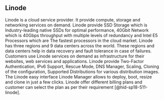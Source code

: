Linode
------

Linode is a cloud service provider. It provide compute, storage and
networking services on demand. Linode provide SSD Storage which is
Industry-leading native SSDs for optimal performance, 40Gbit Network
which is 40Gbps throughput with multiple levels of redundancy and Intel
E5 Processors which are The fastest processors in the cloud market.
Linode has three regions and 9 data centers across the world. These
regions and data centers help in data recovery and fault tolerance in
case of failures. Customers use Linode services on demand as
infrastructure for their websites, web services and applications. Linode
provide Two-Factor Authentication, IPv6 Support, Rescue Mode, DNS
Manager, Scaling, Cloning of the configuration, Supported Distributions
for various distribution images. The Linode easy interface Linode
Manager allows to deploy, boot, resize and clone in just a few clicks.
Linode offer different billing plans and customer can select the plan as
per their requirement [@hid-sp18-511-linode].
